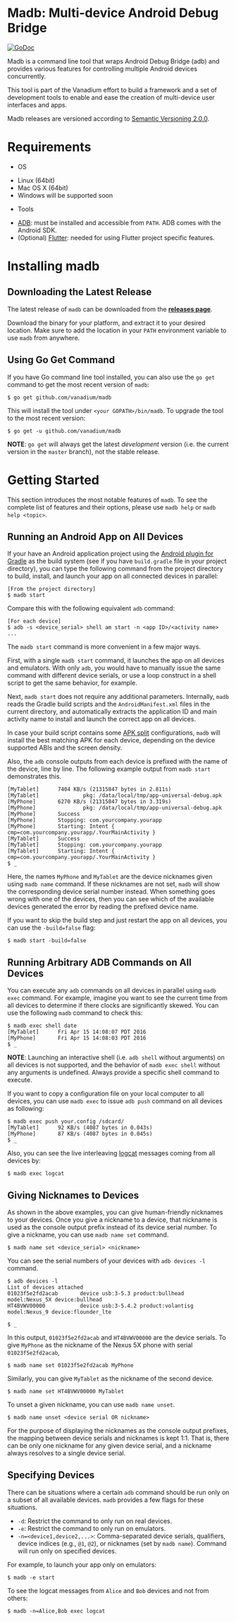 # Madb: Multi-device Android Debug Bridge

[![GoDoc](https://godoc.org/github.com/vanadium/madb?status.svg)](https://godoc.org/github.com/vanadium/madb)

Madb is a command line tool that wraps Android Debug Bridge (adb) and provides
various features for controlling multiple Android devices concurrently.

This tool is part of the Vanadium effort to build a framework and a set of
development tools to enable and ease the creation of multi-device user
interfaces and apps.

Madb releases are versioned according to
[Semantic Versioning 2.0.0](http://semver.org/spec/v2.0.0.html).

# Requirements

* OS
 - Linux (64bit)
 - Mac OS X (64bit)
 - Windows will be supported soon
* Tools
 - [ADB](http://developer.android.com/tools/help/adb.html): must be
installed and accessible from `PATH`. ADB comes with the Android SDK.
 - (Optional) [Flutter](https://flutter.io/): needed for using Flutter project
   specific features.

# Installing madb

## Downloading the Latest Release

The latest release of `madb` can be downloaded from the
[**releases page**](https://github.com/vanadium/madb/releases/latest).

Download the binary for your platform, and extract it to your desired location.
Make sure to add the location in your `PATH` environment variable to use `madb`
from anywhere.

## Using Go Get Command

If you have Go command line tool installed, you can also use the `go get`
command to get the most recent version of `madb`:

    $ go get github.com/vanadium/madb

This will install the tool under `<your GOPATH>/bin/madb`. To upgrade the tool
to the most recent version:

    $ go get -u github.com/vanadium/madb

**NOTE**: `go get` will always get the latest *development* version (i.e. the
current version in the `master` branch), not the stable release.

# Getting Started

This section introduces the most notable features of `madb`. To see the complete
list of features and their options, please use `madb help` or
`madb help <topic>`.

## Running an Android App on All Devices

If your have an Android application project using the
[Android plugin for Gradle](http://developer.android.com/tools/building/plugin-for-gradle.html)
as the build system (see if you have `build.gradle` file in your project
directory), you can type the following command from the project directory to
build, install, and launch your app on all connected devices in parallel:

    [From the project directory]
    $ madb start

Compare this with the following equivalent `adb` command:

    [For each device]
    $ adb -s <device_serial> shell am start -n <app ID>/<activity name>
    ...

The `madb start` command is more convenient in a few major ways.

First, with a single `madb start` command, it launches the app on all devices
and emulators. With only `adb`, you would have to manually issue the same
command with different device serials, or use a loop construct in a shell
script to get the same behavior, for example.

Next, `madb start` does not require any additional parameters. Internally,
`madb` reads the Gradle build scripts and the `AndroidManifest.xml` files in
the current directory, and automatically extracts the application ID and main
activity name to install and launch the correct app on all devices.

In case your build script contains some
[APK split](http://tools.android.com/tech-docs/new-build-system/user-guide/apk-splits)
configurations, `madb` will install the best matching APK for each device,
depending on the device supported ABIs and the screen density.

Also, the `adb` console outputs from each device is prefixed with the name of
the device, line by line. The following example output from `madb start`
demonstrates this.

```
[MyTablet]      7404 KB/s (21315847 bytes in 2.811s)
[MyTablet]              pkg: /data/local/tmp/app-universal-debug.apk
[MyPhone]       6270 KB/s (21315847 bytes in 3.319s)
[MyPhone]               pkg: /data/local/tmp/app-universal-debug.apk
[MyPhone]       Success
[MyPhone]       Stopping: com.yourcompany.yourapp
[MyPhone]       Starting: Intent { cmp=com.yourcompany.yourapp/.YourMainActivity }
[MyTablet]      Success
[MyTablet]      Stopping: com.yourcompany.yourapp
[MyTablet]      Starting: Intent { cmp=com.yourcompany.yourapp/.YourMainActivity }
$ _
```

Here, the names `MyPhone` and `MyTablet` are the device nicknames given using
`madb name` command. If these nicknames are not set, `madb` will show the
corresponding device serial number instead. When something goes wrong with one
of the devices, then you can see which of the available devices generated the
error by reading the prefixed device name.

If you want to skip the build step and just restart the app on all devices, you
can use the `-build=false` flag:

    $ madb start -build=false

## Running Arbitrary ADB Commands on All Devices

You can execute any `adb` commands on all devices in parallel using `madb exec`
command. For example, imagine you want to see the current time from all devices
to determine if there clocks are significantly skewed. You can use the following
`madb` command to check this:

```
$ madb exec shell date
[MyTablet]      Fri Apr 15 14:08:07 PDT 2016
[MyPhone]       Fri Apr 15 14:08:03 PDT 2016
$ _
```

**NOTE**: Launching an interactive shell (i.e. `adb shell` without arguments) on
all devices is not supported, and the behavior of `madb exec shell` without any
arguments is undefined. Always provide a specific shell command to execute.

If you want to copy a configuration file on your local computer to all devices,
you can use `madb exec` to issue `adb push` command on all devices as following:

```
$ madb exec push your.config /sdcard/
[MyTablet]      92 KB/s (4087 bytes in 0.043s)
[MyPhone]       87 KB/s (4087 bytes in 0.045s)
$ _
```

Also, you can see the live interleaving
[logcat](http://developer.android.com/tools/help/logcat.html)
messages coming from all devices by:

    $ madb exec logcat

## Giving Nicknames to Devices

As shown in the above examples, you can give human-friendly nicknames to your
devices. Once you give a nickname to a device, that nickname is used as the
console output prefix instead of its device serial number. To give a nickname,
you can use `madb name set` command.

    $ madb name set <device_serial> <nickname>

You can see the serial numbers of your devices with `adb devices -l` command.

```
$ adb devices -l
List of devices attached
01023f5e2fd2acab       device usb:3-5.3 product:bullhead model:Nexus_5X device:bullhead
HT4BVWV00000           device usb:3-5.4.2 product:volantisg model:Nexus_9 device:flounder_lte

$ _
```

In this output, `01023f5e2fd2acab` and `HT4BVWV00000` are the device serials.
To give `MyPhone` as the nickname of the Nexus 5X phone with serial
`01023f5e2fd2acab`,

    $ madb name set 01023f5e2fd2acab MyPhone

Similarly, you can give `MyTablet` as the nickname of the second device.

    $ madb name set HT4BVWV00000 MyTablet

To unset a given nickname, you can use `madb name unset`.

    $ madb name unset <device serial OR nickname>

For the purpose of displaying the nicknames as the console output prefixes, the
mapping between device serials and nicknames is kept 1:1. That is, there can be
only one nickname for any given device serial, and a nickname always resolves to
a single device serial.

## Specifying Devices

There can be situations where a certain `adb` command should be run only on a
subset of all available devices. `madb` provides a few flags for these
situations.

* `-d`: Restrict the command to only run on real devices.
* `-e`: Restrict the command to only run on emulators.
* `-n=<device1,device2,...>`:  Comma-separated device serials, qualifiers,
device indices (e.g., `@1`, `@2`), or nicknames (set by `madb name`). Command
will run only on specified devices.

For example, to launch your app only on emulators:

    $ madb -e start

To see the logcat messages from `Alice` and `Bob` devices and not from others:

    $ madb -n=Alice,Bob exec logcat
